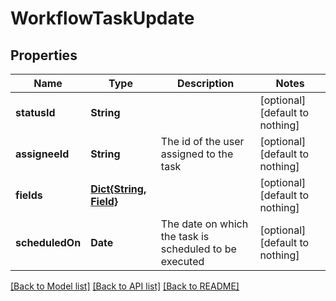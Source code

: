 # WorkflowTaskUpdate


## Properties
Name | Type | Description | Notes
------------ | ------------- | ------------- | -------------
**statusId** | **String** |  | [optional] [default to nothing]
**assigneeId** | **String** | The id of the user assigned to the task | [optional] [default to nothing]
**fields** | [**Dict{String, Field}**](Field.md) |  | [optional] [default to nothing]
**scheduledOn** | **Date** | The date on which the task is scheduled to be executed | [optional] [default to nothing]


[[Back to Model list]](../README.md#models) [[Back to API list]](../README.md#api-endpoints) [[Back to README]](../README.md)



